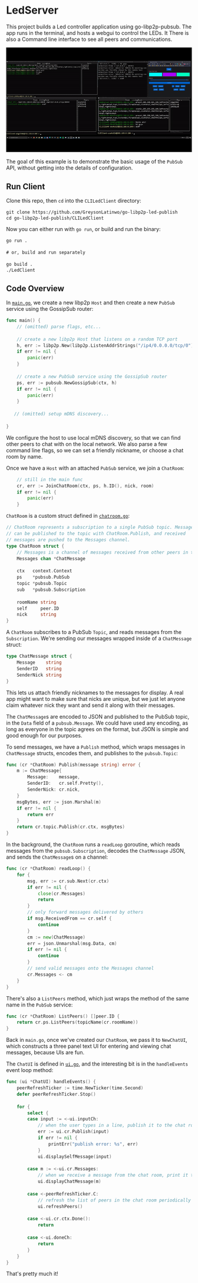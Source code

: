 # LedServer

This project builds a Led controller application using go-libp2p-pubsub. The app runs in the terminal, and hosts a webgui to control the LEDs. It There is also a Command line interface to see all peers and communications.

![An animation showing three terminal windows, each running the example application.](./example.gif)

The goal of this example is to demonstrate the basic usage of the `PubSub` API, without getting into
the details of configuration.

## Run Client

Clone this repo, then `cd` into the `CLILedClient` directory:

```shell
git clone https://github.com/GreysonLatinwo/go-libp2p-led-publish
cd go-libp2p-led-publish/CLILedClient
```

Now you can either run with `go run`, or build and run the binary:

```shell
go run .

# or, build and run separately

go build .
./LedClient
```

## Code Overview

In [`main.go`](./main.go), we create a new libp2p `Host` and then create a new `PubSub` service
using the GossipSub router:

```go
func main() {
	// (omitted) parse flags, etc...

	// create a new libp2p Host that listens on a random TCP port
	h, err := libp2p.New(libp2p.ListenAddrStrings("/ip4/0.0.0.0/tcp/0"))
	if err != nil {
		panic(err)
	}

	// create a new PubSub service using the GossipSub router
	ps, err := pubsub.NewGossipSub(ctx, h)
	if err != nil {
		panic(err)
	}

   // (omitted) setup mDNS discovery...
   
}
``` 

We configure the host to use local mDNS discovery, so that we can find other peers to chat with
on the local network. We also parse a few command line flags, so we can set a friendly nickname,
or choose a chat room by name.

Once we have a `Host` with an attached `PubSub` service, we join a `ChatRoom`:

```go
    // still in the main func
    cr, err := JoinChatRoom(ctx, ps, h.ID(), nick, room)
  	if err != nil {
  		panic(err)
  	}
```
 
`ChatRoom` is a custom struct defined in [`chatroom.go`](./chatroom.go):

```go
// ChatRoom represents a subscription to a single PubSub topic. Messages
// can be published to the topic with ChatRoom.Publish, and received
// messages are pushed to the Messages channel.
type ChatRoom struct {
	// Messages is a channel of messages received from other peers in the chat room
	Messages chan *ChatMessage

	ctx   context.Context
	ps    *pubsub.PubSub
	topic *pubsub.Topic
	sub   *pubsub.Subscription

	roomName string
	self     peer.ID
	nick     string
}
```

A `ChatRoom` subscribes to a PubSub `Topic`, and reads messages from the `Subscription`. We're sending our messages
wrapped inside of a `ChatMessage` struct:

```go
type ChatMessage struct {
	Message    string
	SenderID   string
	SenderNick string
}
```

This lets us attach friendly nicknames to the messages for display. A real app might want to make sure that
nicks are unique, but we just let anyone claim whatever nick they want and send it along with their messages.

The `ChatMessage`s are encoded to JSON and published to the PubSub topic, in the `Data` field of a `pubsub.Message`.
We could have used any encoding, as long as everyone in the topic agrees on the format, but JSON is simple and good 
enough for our purposes. 

To send messages, we have a `Publish` method, which wraps messages in `ChatMessage` structs, encodes them, and publishes 
to the `pubsub.Topic`:

```go
func (cr *ChatRoom) Publish(message string) error {
	m := ChatMessage{
		Message:    message,
		SenderID:   cr.self.Pretty(),
		SenderNick: cr.nick,
	}
	msgBytes, err := json.Marshal(m)
	if err != nil {
		return err
	}
	return cr.topic.Publish(cr.ctx, msgBytes)
}
```

In the background, the `ChatRoom` runs a `readLoop` goroutine, which reads messages from the `pubsub.Subscription`,
decodes the `ChatMessage` JSON, and sends the `ChatMessage`s on a channel:

```go
func (cr *ChatRoom) readLoop() {
	for {
		msg, err := cr.sub.Next(cr.ctx)
		if err != nil {
			close(cr.Messages)
			return
		}
		// only forward messages delivered by others
		if msg.ReceivedFrom == cr.self {
			continue
		}
		cm := new(ChatMessage)
		err = json.Unmarshal(msg.Data, cm)
		if err != nil {
			continue
		}
		// send valid messages onto the Messages channel
		cr.Messages <- cm
	}
}
```

There's also a `ListPeers` method, which just wraps the method of the same name in the `PubSub` service:

```go
func (cr *ChatRoom) ListPeers() []peer.ID {
	return cr.ps.ListPeers(topicName(cr.roomName))
}
```

Back in `main.go`, once we've created our `ChatRoom`, we pass it
to `NewChatUI`, which constructs a three panel text UI for entering and viewing chat messages, because UIs
are fun.

The `ChatUI` is defined in [`ui.go`](./ui.go), and the interesting bit is in the `handleEvents` event loop
method:

```go
func (ui *ChatUI) handleEvents() {
	peerRefreshTicker := time.NewTicker(time.Second)
	defer peerRefreshTicker.Stop()

	for {
		select {
		case input := <-ui.inputCh:
			// when the user types in a line, publish it to the chat room and print to the message window
			err := ui.cr.Publish(input)
			if err != nil {
				printErr("publish error: %s", err)
			}
			ui.displaySelfMessage(input)

		case m := <-ui.cr.Messages:
			// when we receive a message from the chat room, print it to the message window
			ui.displayChatMessage(m)

		case <-peerRefreshTicker.C:
			// refresh the list of peers in the chat room periodically
			ui.refreshPeers()

		case <-ui.cr.ctx.Done():
			return

		case <-ui.doneCh:
			return
		}
	}
}
```

That's pretty much it!